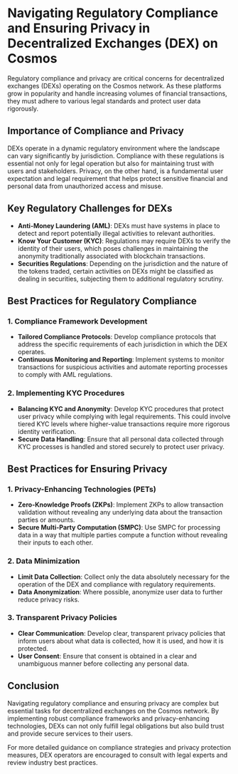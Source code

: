 # Navigating Regulatory Compliance and Ensuring Privacy in Decentralized Exchanges (DEX) on Cosmos

Regulatory compliance and privacy are critical concerns for decentralized exchanges (DEXs) operating on the Cosmos network. As these platforms grow in popularity and handle increasing volumes of financial transactions, they must adhere to various legal standards and protect user data rigorously.

## Importance of Compliance and Privacy

DEXs operate in a dynamic regulatory environment where the landscape can vary significantly by jurisdiction. Compliance with these regulations is essential not only for legal operation but also for maintaining trust with users and stakeholders. Privacy, on the other hand, is a fundamental user expectation and legal requirement that helps protect sensitive financial and personal data from unauthorized access and misuse.

## Key Regulatory Challenges for DEXs

- **Anti-Money Laundering (AML)**: DEXs must have systems in place to detect and report potentially illegal activities to relevant authorities.
- **Know Your Customer (KYC)**: Regulations may require DEXs to verify the identity of their users, which poses challenges in maintaining the anonymity traditionally associated with blockchain transactions.
- **Securities Regulations**: Depending on the jurisdiction and the nature of the tokens traded, certain activities on DEXs might be classified as dealing in securities, subjecting them to additional regulatory scrutiny.

## Best Practices for Regulatory Compliance

### 1. Compliance Framework Development
- **Tailored Compliance Protocols**: Develop compliance protocols that address the specific requirements of each jurisdiction in which the DEX operates.
- **Continuous Monitoring and Reporting**: Implement systems to monitor transactions for suspicious activities and automate reporting processes to comply with AML regulations.

### 2. Implementing KYC Procedures
- **Balancing KYC and Anonymity**: Develop KYC procedures that protect user privacy while complying with legal requirements. This could involve tiered KYC levels where higher-value transactions require more rigorous identity verification.
- **Secure Data Handling**: Ensure that all personal data collected through KYC processes is handled and stored securely to protect user privacy.

## Best Practices for Ensuring Privacy

### 1. Privacy-Enhancing Technologies (PETs)
- **Zero-Knowledge Proofs (ZKPs)**: Implement ZKPs to allow transaction validation without revealing any underlying data about the transaction parties or amounts.
- **Secure Multi-Party Computation (SMPC)**: Use SMPC for processing data in a way that multiple parties compute a function without revealing their inputs to each other.

### 2. Data Minimization
- **Limit Data Collection**: Collect only the data absolutely necessary for the operation of the DEX and compliance with regulatory requirements.
- **Data Anonymization**: Where possible, anonymize user data to further reduce privacy risks.

### 3. Transparent Privacy Policies
- **Clear Communication**: Develop clear, transparent privacy policies that inform users about what data is collected, how it is used, and how it is protected.
- **User Consent**: Ensure that consent is obtained in a clear and unambiguous manner before collecting any personal data.

## Conclusion

Navigating regulatory compliance and ensuring privacy are complex but essential tasks for decentralized exchanges on the Cosmos network. By implementing robust compliance frameworks and privacy-enhancing technologies, DEXs can not only fulfill legal obligations but also build trust and provide secure services to their users.

For more detailed guidance on compliance strategies and privacy protection measures, DEX operators are encouraged to consult with legal experts and review industry best practices.

